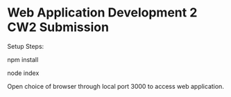 # Web Application Development 2 CW2 Submission

Setup Steps:

npm install

node index


Open choice of browser through local port 3000 to access web application.